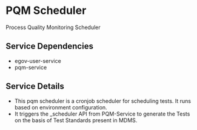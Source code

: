 # PQM Scheduler

Process Quality Monitoring Scheduler

## Service Dependencies
- egov-user-service
- pqm-service

## Service Details
- This pqm scheduler is a cronjob scheduler for scheduling tests. It runs based on environment configuration. 
- It triggers the _scheduler API from PQM-Service to generate the Tests on the basis of Test Standards present in MDMS.
